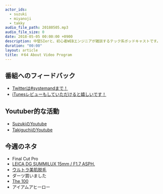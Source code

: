 ```yaml
---
actor_ids:
  - suzuki
  - miyanoji
  - takky
audio_file_path: 20180505.mp3
audio_file_size: 0
date: 2018-05-05 00:00:00 +0900
description: 中堅SIerと、初心者WEBエンジニアが雑談するテック系ポッドキャストです。
duration: "00:00"
layout: article
title: ＃64 About Video Program
---
```

## 番組へのフィードバック
* [Twitterは#systemandまで！](https://twitter.com/search?q=%23systemand)
* [iTunesレビューもしていただけると嬉しいです！](https://itunes.apple.com/jp/podcast/systemand-online/id1205168408?mt=2)

## Youtuber的な活動
* [SuzukiのYoutube](https://www.youtube.com/channel/UCqTozqKO5AWD8OccCnW3Rvw)
* [TakiguchiのYoutube](https://www.youtube.com/channel/UCtoXGiMeDggQPdGoanDE2sA)


## 今週のネタ
* Final Cut Pro
* [LEICA DG SUMMILUX 15mm / F1.7 ASPH.](https://panasonic.jp/dc/lens/products/leica_dg_summilux_15.html)
* [ウルトラ美肌脱毛](http://www.s-b-c.net/lp/ultra-datsumou/)
* ダーツ買いました
* [The 100](https://www.netflix.com/jp-en/title/70283264)
* アイアムアヒーロー
